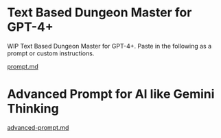 # Text Based Dungeon Master for GPT-4+

WIP Text Based Dungeon Master for GPT-4+. Paste in the following as a prompt or custom instructions.

[prompt.md](./prompt.md)

# Advanced Prompt for AI like Gemini Thinking

[advanced-prompt.md](./advanced-prompt.md)
